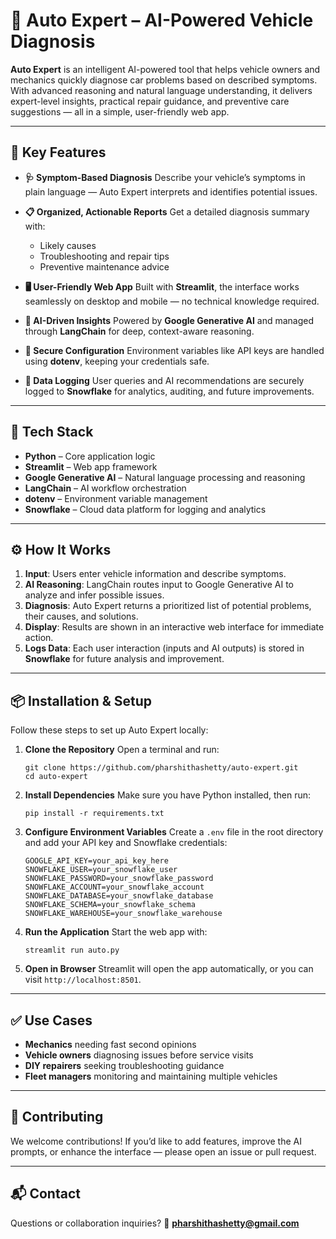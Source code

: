 # 🚗 Auto Expert – AI-Powered Vehicle Diagnosis

**Auto Expert** is an intelligent AI-powered tool that helps vehicle owners and mechanics quickly diagnose car problems based on described symptoms. With advanced reasoning and natural language understanding, it delivers expert-level insights, practical repair guidance, and preventive care suggestions — all in a simple, user-friendly web app.

---

## 🌟 Key Features

* **🩺 Symptom-Based Diagnosis**
  Describe your vehicle’s symptoms in plain language — Auto Expert interprets and identifies potential issues.

* **📋 Organized, Actionable Reports**
  Get a detailed diagnosis summary with:
  * Likely causes
  * Troubleshooting and repair tips
  * Preventive maintenance advice

* **🖥️ User-Friendly Web App**
  Built with **Streamlit**, the interface works seamlessly on desktop and mobile — no technical knowledge required.

* **🤖 AI-Driven Insights**
  Powered by **Google Generative AI** and managed through **LangChain** for deep, context-aware reasoning.

* **🔐 Secure Configuration**
  Environment variables like API keys are handled using **dotenv**, keeping your credentials safe.

* **💾 Data Logging**
  User queries and AI recommendations are securely logged to **Snowflake** for analytics, auditing, and future improvements.

---

## 🧰 Tech Stack

* **Python** – Core application logic
* **Streamlit** – Web app framework
* **Google Generative AI** – Natural language processing and reasoning
* **LangChain** – AI workflow orchestration
* **dotenv** – Environment variable management
* **Snowflake** – Cloud data platform for logging and analytics

---

## ⚙️ How It Works

1. **Input**: Users enter vehicle information and describe symptoms.
2. **AI Reasoning**: LangChain routes input to Google Generative AI to analyze and infer possible issues.
3. **Diagnosis**: Auto Expert returns a prioritized list of potential problems, their causes, and solutions.
4. **Display**: Results are shown in an interactive web interface for immediate action.
5. **Logs Data**: Each user interaction (inputs and AI outputs) is stored in **Snowflake** for future analysis and improvement.

---

## 📦 Installation & Setup

Follow these steps to set up Auto Expert locally:

1. **Clone the Repository**
   Open a terminal and run:

   ```
   git clone https://github.com/pharshithashetty/auto-expert.git
   cd auto-expert
   ```

2. **Install Dependencies**
   Make sure you have Python installed, then run:

   ```
   pip install -r requirements.txt
   ```

3. **Configure Environment Variables**
   Create a `.env` file in the root directory and add your API key and Snowflake credentials:

   ```
   GOOGLE_API_KEY=your_api_key_here
   SNOWFLAKE_USER=your_snowflake_user
   SNOWFLAKE_PASSWORD=your_snowflake_password
   SNOWFLAKE_ACCOUNT=your_snowflake_account
   SNOWFLAKE_DATABASE=your_snowflake_database
   SNOWFLAKE_SCHEMA=your_snowflake_schema
   SNOWFLAKE_WAREHOUSE=your_snowflake_warehouse
   ```

4. **Run the Application**
   Start the web app with:

   ```
   streamlit run auto.py
   ```

5. **Open in Browser**
   Streamlit will open the app automatically, or you can visit `http://localhost:8501`.

---

## ✅ Use Cases

* **Mechanics** needing fast second opinions
* **Vehicle owners** diagnosing issues before service visits
* **DIY repairers** seeking troubleshooting guidance
* **Fleet managers** monitoring and maintaining multiple vehicles

---

## 🙌 Contributing

We welcome contributions!
If you’d like to add features, improve the AI prompts, or enhance the interface — please open an issue or pull request.

---

## 📬 Contact

Questions or collaboration inquiries?
📧 **[pharshithashetty@gmail.com](mailto:pharshithashetty@gmail.com)**

